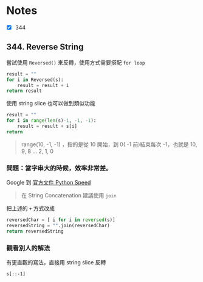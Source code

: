 # Notes

- [x] 344

## 344. Reverse String

嘗試使用 `Reversed()` 來反轉，使用方式需要搭配 `for loop`

```Python
result = ""
for i in Reversed(s):
	result = result + i
return result
```

使用 string slice 也可以做到類似功能

```Python
result = ""
for i in range(len(s)-1, -1, -1):
	result = result + s[i]
return
```

> range(10, -1, -1) ，指的是從 10 開始，到 0( -1 前)結束每次 -1，也就是 10, 9, 8 ... 2, 1, 0

### 問題：當字串大的時候，效率非常差。

Google 到 [官方文件 Python Speed](https://wiki.python.org/moin/PythonSpeed/PerformanceTips)

> 在 String Concatenation 建議使用 `join`

把上述的 `+` 方式改成

```Python
reversedChar = [ i for i in reversed(s)]
reversedString = "".join(reversedChar)
return reversedString
```

### 觀看別人的解法

有更直觀的寫法，直接用 string slice 反轉

`s[::-1]`
